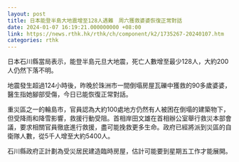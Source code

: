 ```yaml
---
layout: post
title: 日本能登半島大地震增至128人遇難　周六獲救婆婆恢復正常對話
date: 2024-01-07 16:19:21.000000000 +08:00
link: https://news.rthk.hk/rthk/ch/component/k2/1735267-20240107.htm
categories: rthk
---
```


日本石川縣當局表示，能登半島元旦大地震，死亡人數增至最少128人，大約200人仍然下落不明。

地震發生超過124小時後，昨晚於珠洲市一間倒塌房屋瓦礫中獲救的90多歲婆婆，醫生指她腳部受傷，今日已能恢復正常對話。

重災區之一的輪島市，官員認為大約100處地方仍然有人被困在倒塌的建築物下，但受降雨和降雪影響，救援行動受阻。首相岸田文雄在首相辦公室舉行救災本部會議，要求相關官員徹底進行救援，盡可能挽救更多生命。政府已經將派到災區的自衛隊人數，從5千人增至大約5400人。

石川縣政府正計劃為受災居民建造臨時房屋，估計可能要到星期五工作才能展開。
